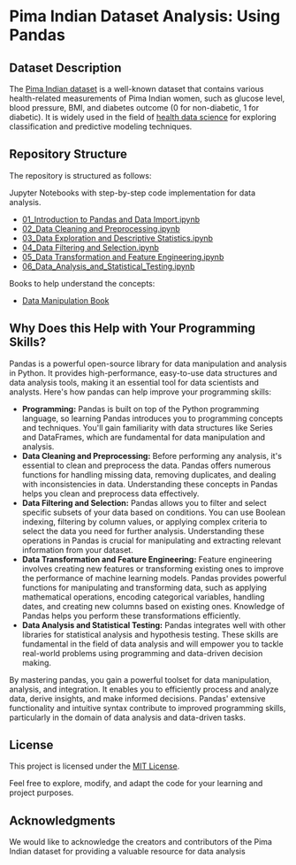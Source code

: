 # Pima Indian Dataset Analysis: Using Pandas


## Dataset Description

The [Pima Indian dataset](https://github.com/cloudpedagogy/books/blob/main/Pima_Indian_Dataset.ipynb) is a well-known dataset that contains various health-related measurements of Pima Indian women, such as glucose level, blood pressure, BMI, and diabetes outcome (0 for non-diabetic, 1 for diabetic). It is widely used in the field of [health data science](https://github.com/cloudpedagogy/books/blob/main/Health_Data_Science.ipynb) for exploring classification and predictive modeling techniques.

## Repository Structure
The repository is structured as follows:

 Jupyter Notebooks with step-by-step code implementation for data analysis.
  - [01_Introduction to Pandas and Data Import.ipynb](https://github.com/cloudpedagogy/data-science-programming/blob/main/data-analysis-pandas/01_Introduction_to_Pandas_and_Data_Import.ipynb)
  - [02_Data Cleaning and Preprocessing.ipynb](https://github.com/cloudpedagogy/data-science-programming/blob/main/data-analysis-pandas/02_Data_Cleaning_and_Preprocessing.ipynb)
  - [03_Data Exploration and Descriptive Statistics.ipynb](https://github.com/cloudpedagogy/data-science-programming/blob/main/data-analysis-pandas/03_Data_Exploration_and_Descriptive_Statistics.ipynb)
  - [04_Data Filtering and Selection.ipynb](https://github.com/cloudpedagogy/data-science-programming/blob/main/data-analysis-pandas/04_Data_Filtering_and_Selection.ipynb)
  - [05_Data Transformation and Feature Engineering.ipynb](https://github.com/cloudpedagogy/data-science-programming/blob/main/data-analysis-pandas/05_Data_Transformation_and_Feature_Engineering.ipynb)
  - [06_Data_Analysis_and_Statistical_Testing.ipynb](https://github.com/cloudpedagogy/data-science-programming/blob/main/data-analysis-pandas/06_Data_Analysis_and_Statistical_Testing.ipynb)

Books to help understand the concepts:
  - [Data Manipulation Book](https://github.com/cloudpedagogy/books/blob/main/Data_Manipulation.ipynb)

## Why Does this Help with Your Programming Skills?
Pandas is a powerful open-source library for data manipulation and analysis in Python. It provides high-performance, easy-to-use data structures and data analysis tools, making it an essential tool for data scientists and analysts. Here's how pandas can help improve your programming skills:

- **Programming:** Pandas is built on top of the Python programming language, so learning Pandas introduces you to programming concepts and techniques. You'll gain familiarity with data structures like Series and DataFrames, which are fundamental for data manipulation and analysis.
- **Data Cleaning and Preprocessing:** Before performing any analysis, it's essential to clean and preprocess the data. Pandas offers numerous functions for handling missing data, removing duplicates, and dealing with inconsistencies in data. Understanding these concepts in Pandas helps you clean and preprocess data effectively.
- **Data Filtering and Selection:** Pandas allows you to filter and select specific subsets of your data based on conditions. You can use Boolean indexing, filtering by column values, or applying complex criteria to select the data you need for further analysis. Understanding these operations in Pandas is crucial for manipulating and extracting relevant information from your dataset.
- **Data Transformation and Feature Engineering:** Feature engineering involves creating new features or transforming existing ones to improve the performance of machine learning models. Pandas provides powerful functions for manipulating and transforming data, such as applying mathematical operations, encoding categorical variables, handling dates, and creating new columns based on existing ones. Knowledge of Pandas helps you perform these transformations efficiently.
- **Data Analysis and Statistical Testing:** Pandas integrates well with other libraries for statistical analysis and hypothesis testing.
These skills are fundamental in the field of data analysis and will empower you to tackle real-world problems using programming and data-driven decision making.

By mastering pandas, you gain a powerful toolset for data manipulation, analysis, and integration. It enables you to efficiently process and analyze data, derive insights, and make informed decisions. Pandas' extensive functionality and intuitive syntax contribute to improved programming skills, particularly in the domain of data analysis and data-driven tasks.

## License
This project is licensed under the [MIT License](LICENSE).

Feel free to explore, modify, and adapt the code for your learning and project purposes.

## Acknowledgments
We would like to acknowledge the creators and contributors of the Pima Indian dataset for providing a valuable resource for data analysis

